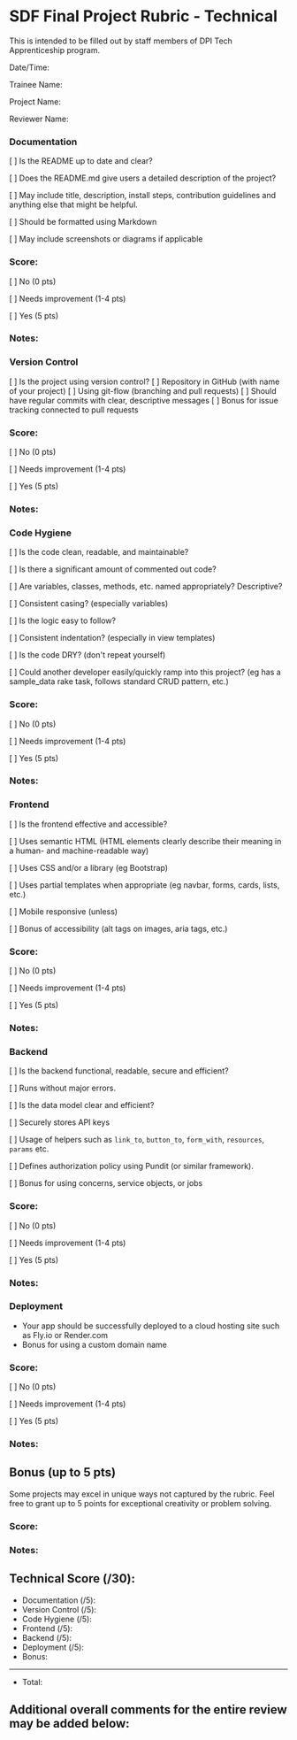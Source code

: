 # SDF Final Project Rubric - Technical

This is intended to be filled out by staff members of DPI Tech Apprenticeship program.

Date/Time:

Trainee Name:

Project Name:

Reviewer Name:

### Documentation
[ ] Is the README up to date and clear?

[ ] Does the README.md give users a detailed description of the project?

[ ] May include title, description, install steps, contribution guidelines and anything else that might be helpful.

[ ] Should be formatted using Markdown

[ ] May include screenshots or diagrams if applicable

### Score:

[ ] No (0 pts)

[ ] Needs improvement (1-4 pts)

[ ] Yes (5 pts)

### Notes:

### Version Control
[ ] Is the project using version control?
[ ] Repository in GitHub (with name of your project)
[ ] Using git-flow (branching and pull requests)
[ ] Should have regular commits with clear, descriptive messages
[ ] Bonus for issue tracking connected to pull requests

### Score:

[ ] No (0 pts)

[ ] Needs improvement (1-4 pts)

[ ] Yes (5 pts)

### Notes:

### Code Hygiene
[ ] Is the code clean, readable, and maintainable?

[ ] Is there a significant amount of commented out code?

[ ] Are variables, classes, methods, etc. named appropriately? Descriptive?

[ ] Consistent casing? (especially variables)

[ ] Is the logic easy to follow?

[ ] Consistent indentation? (especially in view templates)

[ ] Is the code DRY? (don't repeat yourself)

[ ] Could another developer easily/quickly ramp into this project? (eg has a sample_data rake task, follows standard CRUD pattern, etc.)

### Score:

[ ] No (0 pts)

[ ] Needs improvement (1-4 pts)

[ ] Yes (5 pts)

### Notes:

### Frontend
[ ] Is the frontend effective and accessible?

[ ] Uses semantic HTML (HTML elements clearly describe their meaning in a human- and machine-readable way)

[ ] Uses CSS and/or a library (eg Bootstrap)

[ ] Uses partial templates when appropriate (eg navbar, forms, cards, lists, etc.)

[ ] Mobile responsive (unless)

[ ] Bonus of accessibility (alt tags on images, aria tags, etc.)

### Score:

[ ] No (0 pts)

[ ] Needs improvement (1-4 pts)

[ ] Yes (5 pts)

### Notes:

### Backend
[ ] Is the backend functional, readable, secure and efficient?

[ ] Runs without major errors.

[ ] Is the data model clear and efficient?

[ ] Securely stores API keys

[ ] Usage of helpers such as `link_to`, `button_to`, `form_with`, `resources`, `params` etc.

[ ] Defines authorization policy using Pundit (or similar framework).

[ ] Bonus for using concerns, service objects, or jobs

### Score:

[ ] No (0 pts)

[ ] Needs improvement (1-4 pts)

[ ] Yes (5 pts)

### Notes:

### Deployment
- Your app should be successfully deployed to a cloud hosting site such as Fly.io or Render.com
- Bonus for using a custom domain name

### Score:

[ ] No (0 pts)

[ ] Needs improvement (1-4 pts)

[ ] Yes (5 pts)

### Notes:

## Bonus (up to 5 pts)
Some projects may excel in unique ways not captured by the rubric. Feel free to grant up to 5 points for exceptional creativity or problem solving.

### Score: 

### Notes:

## Technical Score (/30):
- Documentation (/5):
- Version Control (/5):
- Code Hygiene (/5):
- Frontend (/5):
- Backend (/5):
- Deployment (/5):
- Bonus:
---
- Total: 

## Additional overall comments for the entire review may be added below:
```




```
